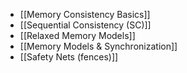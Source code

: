 - [[Memory Consistency Basics]]
- [[Sequential Consistency (SC)]]
- [[Relaxed Memory Models]]
- [[Memory Models & Synchronization]]
- [[Safety Nets (fences)]]